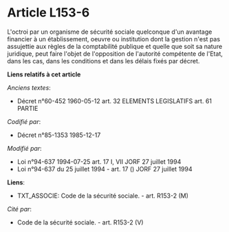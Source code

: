 # Article L153-6

L'octroi par un organisme de sécurité sociale quelconque d'un avantage financier à un établissement, oeuvre ou institution
dont la gestion n'est pas assujettie aux règles de la comptabilité publique et quelle que soit sa nature juridique, peut
faire l'objet de l'opposition de l'autorité compétente de l'Etat, dans les cas, dans les conditions et dans les délais fixés
par décret.

**Liens relatifs à cet article**

_Anciens textes_:

  - Décret n°60-452 1960-05-12 art. 32 ELEMENTS LEGISLATIFS art. 61 PARTIE

_Codifié par_:

  - Décret n°85-1353 1985-12-17

_Modifié par_:

  - Loi n°94-637 1994-07-25 art. 17 I, VII JORF 27 juillet 1994
  - Loi n°94-637 du 25 juillet 1994 - art. 17 () JORF 27 juillet 1994

**Liens**:

  - TXT_ASSOCIE: Code de la sécurité sociale. - art. R153-2 (M)

_Cité par_:

  - Code de la sécurité sociale. - art. R153-2 (V)
